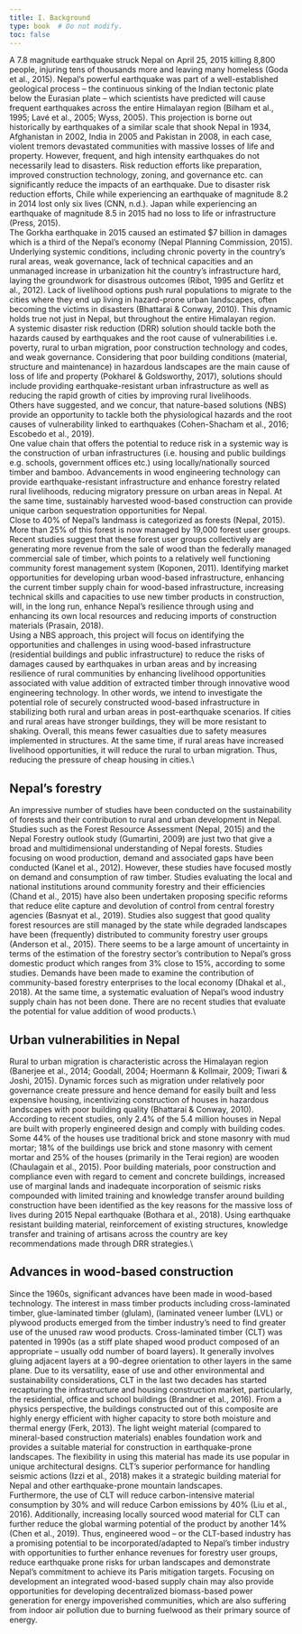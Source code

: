 ```yaml
---
title: I. Background
type: book  # Do not modify.
toc: false
---
```

A 7.8 magnitude earthquake struck Nepal on April 25, 2015 killing 8,800 people, injuring tens of thousands more and leaving many homeless (Goda et al., 2015). 
Nepal’s powerful earthquake was part of a well-established geological process – the continuous sinking of the Indian tectonic plate below the Eurasian plate – 
which scientists have predicted will cause frequent earthquakes across the entire Himalayan region (Bilham et al., 1995; Lavé et al., 2005; Wyss, 2005). 
This projection is borne out historically by earthquakes of a similar scale that shook Nepal in 1934, Afghanistan in 2002, India in 2005 and Pakistan in 2008, 
in each case, violent tremors devastated communities with massive losses of life and property. However, frequent, and high intensity earthquakes do not necessarily 
lead to disasters. Risk reduction efforts like preparation, improved construction technology, zoning, and governance etc. can significantly reduce the impacts of an 
earthquake. Due to disaster risk reduction efforts, Chile while experiencing an earthquake of magnitude 8.2 in 2014 lost only six lives (CNN, n.d.). 
Japan while experiencing an earthquake of magnitude 8.5 in 2015 had no loss to life or infrastructure (Press, 2015).\
The Gorkha earthquake in 2015 caused an estimated $7 billion in damages  which is a third of the Nepal’s economy (Nepal Planning Commission, 2015). 
Underlying systemic conditions, including chronic poverty in the country’s rural areas, weak governance, lack of technical capacities and an unmanaged 
increase in urbanization hit the country’s infrastructure hard, laying the groundwork for disastrous outcomes (Ribot, 1995 and Gerlitz et al., 2012). 
Lack of livelihood options push rural populations to migrate to the cities where they end up living in hazard-prone urban landscapes, often becoming 
the victims in disasters  (Bhattarai & Conway, 2010). This dynamic holds true not just in Nepal, but throughout the entire Himalayan region.\
A systemic disaster risk reduction (DRR) solution should tackle both the hazards caused by earthquakes and the root cause of vulnerabilities i.e. poverty, 
rural to urban migration, poor construction technology and codes, and weak governance. Considering that poor building conditions (material, structure and 
maintenance) in hazardous landscapes are the main cause of loss of life and property (Pokharel & Goldsworthy, 2017), solutions should include providing 
earthquake-resistant urban infrastructure as well as reducing the rapid growth of cities by improving rural livelihoods. \
Others have suggested, and we concur, that nature-based solutions (NBS) provide an opportunity to tackle both the physiological hazards and the root 
causes of vulnerability linked to earthquakes (Cohen-Shacham et al., 2016; Escobedo et al., 2019).\
One value chain that offers the potential to reduce risk in a systemic way is the construction of urban infrastructures (i.e. housing and public buildings 
e.g. schools, government offices etc.) using locally/nationally sourced timber and bamboo. Advancements in wood engineering technology can provide 
earthquake-resistant infrastructure and enhance forestry related rural livelihoods, reducing migratory pressure on urban areas in Nepal. 
At the same time, sustainably harvested wood-based construction can provide unique carbon sequestration opportunities for Nepal.\
Close to 40% of Nepal’s landmass is categorized as forests (Nepal, 2015). More than 25% of this forest is now managed by 19,000 forest user groups. 
Recent studies suggest that these forest user groups collectively are generating more revenue from the sale of wood than the federally managed 
commercial sale of timber, which points to a relatively well functioning community forest management system (Koponen, 2011). Identifying market 
opportunities for developing urban wood-based infrastructure, enhancing the current timber supply chain for wood-based infrastructure, increasing 
technical skills and capacities to use new timber products in construction, will, in the long run, enhance Nepal’s resilience through using and 
enhancing its own local resources and reducing imports of construction  materials (Prasain, 2018).\
Using a NBS approach, this project will focus on identifying the opportunities and challenges in using wood-based infrastructure (residential buildings 
and public infrastructure) to reduce the risks of damages caused by earthquakes in urban areas and by increasing resilience of rural communities by 
enhancing livelihood opportunities associated with value addition of extracted timber through innovative wood engineering technology. In other words, 
we intend to investigate the potential role of securely constructed wood-based infrastructure in stabilizing both rural and urban areas in post-earthquake 
scenarios. If cities and rural areas have stronger buildings, they will be more resistant to shaking. Overall, this means fewer casualties due to safety 
measures implemented in structures. At the same time, if rural areas have increased livelihood opportunities, it will reduce the rural to urban migration. 
Thus, reducing the pressure of cheap housing in cities.\

## Nepal’s forestry

An impressive number of studies have been conducted on the sustainability of forests and their contribution to rural and urban 
development in Nepal. Studies such as the Forest Resource Assessment (Nepal, 2015) and the Nepal Forestry outlook study (Gumartini, 2009) are just 
two  that give a broad and multidimensional understanding of Nepal forests. Studies focusing on wood production, demand and associated gaps have been 
conducted (Kanel et al., 2012). However, these studies have focused mostly on demand and consumption of raw timber. Studies evaluating the local and 
national institutions around community forestry and their efficiencies (Chand et al., 2015) have also been undertaken proposing specific reforms that 
reduce elite capture and devolution of control from central forestry agencies (Basnyat et al., 2019). Studies also suggest that good quality forest 
resources are still managed by the state while degraded landscapes have been (frequently) distributed to community forestry user groups (Anderson et al., 2015). 
There seems to be a large amount of uncertainty in terms of the estimation of the forestry sector’s contribution to Nepal’s gross domestic product which 
ranges from 3% close to 15%, according to some studies. Demands have been made to examine the contribution of community-based forestry enterprises to the 
local economy (Dhakal et al., 2018). At the same time, a systematic evaluation of Nepal’s wood industry supply chain has not been done. There are no recent 
studies that evaluate the potential for value addition of wood products.\

## Urban vulnerabilities in Nepal

Rural to urban migration is characteristic across the Himalayan region (Banerjee et al., 2014; Goodall, 2004; 
Hoermann & Kollmair, 2009; Tiwari & Joshi, 2015). Dynamic forces such as migration under relatively poor governance create pressure and hence demand for 
easily built and less expensive housing, incentivizing construction of houses in hazardous landscapes with poor building quality (Bhattarai & Conway, 2010). 
According to recent studies, only 2.4% of the 5.4 million houses in Nepal are built with properly engineered design and comply with building codes. 
Some 44% of the houses use traditional brick and stone masonry with mud mortar; 18% of the buildings use brick and stone masonry with cement mortar 
and 25% of the houses (primarily in the Terai region) are wooden (Chaulagain et al., 2015).  Poor building materials, poor construction and compliance 
even with regard to cement and concrete buildings, increased use of marginal lands and inadequate incorporation of seismic risks compounded with limited 
training and knowledge transfer around building construction have been identified as the key reasons for the massive loss of lives during 2015 Nepal 
earthquake (Bothara et al., 2018). Using earthquake resistant building material, reinforcement of existing structures, knowledge transfer and training 
of artisans across the country are key recommendations made through DRR strategies.\

## Advances in wood-based construction

Since the 1960s, significant advances have been made in wood-based technology. The interest in mass timber products 
including cross-laminated timber, glue-laminated timber (glulam), (laminated veneer lumber (LVL) or plywood products emerged from the timber industry’s 
need to find greater use of the unused raw wood products. Cross-laminated timber (CLT) was patented in 1990s (as a stiff plate shaped wood product 
composed of an appropriate – usually odd number of board layers). It generally involves gluing adjacent layers at a 90-degree orientation to other 
layers in the same plane. Due to its versatility, ease of use and other environmental and sustainability considerations, CLT in the last two decades 
has started recapturing the infrastructure and housing construction market, particularly, the residential, office and school buildings (Brandner et al., 2016). 
From a physics perspective, the buildings constructed out of this composite are highly energy efficient with higher capacity to store both moisture 
and thermal energy (Ferk, 2013). The light weight material (compared to mineral-based construction materials) enables foundation work and provides 
a suitable material for construction in earthquake-prone landscapes. The flexibility in using this material has made its use popular in unique architectural 
designs. CLT’s superior performance for handling seismic actions (Izzi et al., 2018) makes it a strategic building material for Nepal and other earthquake-prone
mountain landscapes.\
Furthermore, the use of CLT will reduce carbon-intensive material consumption by 30% and will reduce Carbon emissions by 40% (Liu et al., 2016). 
Additionally, increasing locally sourced wood material for CLT  can further reduce the global warming potential of the product by another 14% 
(Chen et al., 2019). Thus, engineered wood – or the CLT-based industry has a promising potential to be incorporated/adapted to Nepal’s timber industry with 
opportunities to further enhance revenues for forestry user groups, reduce earthquake prone risks for urban landscapes and demonstrate Nepal’s commitment to 
achieve its Paris mitigation targets. Focusing on development an integrated wood-based supply chain may also provide opportunities for developing decentralized 
biomass-based power generation for energy impoverished communities, which are also suffering from indoor air pollution due to burning fuelwood as their primary 
source of energy.
